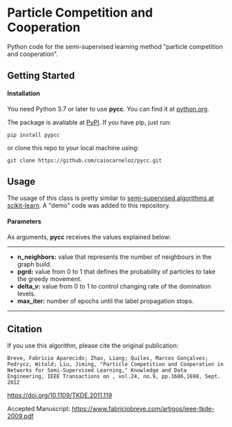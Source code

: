 # Particle Competition and Cooperation
Python code for the semi-supervised learning method "particle competition and cooperation".

## Getting Started
#### Installation
You need Python 3.7 or later to use **pycc**. You can find it at [python.org](https://www.python.org/).

The package is avaliable at [PyPI](https://pypi.org). If you have pip, just run:
```
pip install pypcc
```

or clone this repo to your local machine using:
```
git clone https://github.com/caiocarneloz/pycc.git
```

## Usage
The usage of this class is pretty similar to [semi-supervised algorithms at scikit-learn](https://scikit-learn.org/stable/modules/label_propagation.html). A "demo" code was added to this repository.

#### Parameters
As arguments, **pycc** receives the values explained below:

---
- **n_neighbors:** value that represents the number of neighbours in the graph build.
- **pgrd:** value from 0 to 1 that defines the probability of particles to take the greedy movement.
- **delta_v:** value from 0 to 1 to control changing rate of the domination levels.
- **max_iter:** number of epochs until the label propagation stops.
---

## Citation
If you use this algorithm, please cite the original publication:

`Breve, Fabricio Aparecido; Zhao, Liang; Quiles, Marcos Gonçalves; Pedrycz, Witold; Liu, Jiming, "Particle Competition and Cooperation in Networks for Semi-Supervised Learning," Knowledge and Data Engineering, IEEE Transactions on , vol.24, no.9, pp.1686,1698, Sept. 2012`

https://doi.org/10.1109/TKDE.2011.119

Accepted Manuscript: https://www.fabriciobreve.com/artigos/ieee-tkde-2009.pdf
